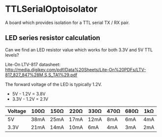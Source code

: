 # TTLSerialOptoisolator

A board which provides isolation for a TTL serial TX / RX pair.

## LED series resistor calculation

Can we find an LED resistor value which works for both 3.3V and 5V TTL levels?

Lite-On LTV-817 datasheet: http://media.digikey.com/pdf/Data%20Sheets/Lite-On%20PDFs/LTV-817_827_847%28M,S,S_TA1%29.pdf

The forward voltage of the LED is typically 1.2V.

* 5V - 1.2V = 3.8V
* 3.3V - 1.2V = 2.1V

Voltage|100Ω|150Ω|220Ω|330Ω|470Ω|680Ω|1kΩ
-------|----|----|----|----|----|----|---
5V|38mA|25mA|17mA|12mA|8mA|6mA|4mA
3.3V|21mA|14mA|10mA|6mA|4mA|3mA|2mA

